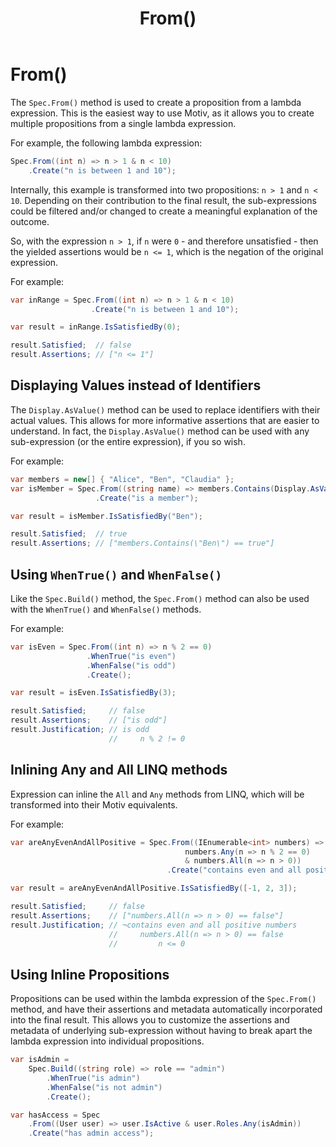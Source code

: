 ﻿---
title: From()
---
# From()

The `Spec.From()` method is used to create a proposition from a lambda expression.
This is the easiest way to use Motiv, as it allows you to create multiple propositions from a single lambda expression.

For example, the following lambda expression:

```csharp
Spec.From((int n) => n > 1 & n < 10)
    .Create("n is between 1 and 10");
```

Internally, this example is transformed into two propositions: `n > 1` and `n < 10`.
Depending on their contribution to the final result, the sub-expressions could be filtered and/or changed to create
a meaningful explanation of the outcome.

So, with the expression `n > 1`, if `n` were `0` - and therefore unsatisfied - then the yielded assertions would be
`n <= 1`, which is the negation of the original expression.

For example:

```csharp
var inRange = Spec.From((int n) => n > 1 & n < 10)
                  .Create("n is between 1 and 10");

var result = inRange.IsSatisfiedBy(0);

result.Satisfied;  // false
result.Assertions; // ["n <= 1"]
```

## Displaying Values instead of Identifiers

The `Display.AsValue()` method can be used to replace identifiers with their actual values.
This allows for more informative assertions that are easier to understand.
In fact, the `Display.AsValue()` method can be used with any sub-expression (or the entire expression), if you so wish.

For example:

```csharp
var members = new[] { "Alice", "Ben", "Claudia" };
var isMember = Spec.From((string name) => members.Contains(Display.AsValue(name)))
                   .Create("is a member");

var result = isMember.IsSatisfiedBy("Ben");

result.Satisfied;  // true
result.Assertions; // ["members.Contains(\"Ben\") == true"]
```

## Using `WhenTrue()` and `WhenFalse()`

Like the `Spec.Build()` method, the `Spec.From()` method can also be used with the `WhenTrue()` and `WhenFalse()`
methods.

For example:

```csharp
var isEven = Spec.From((int n) => n % 2 == 0)
                 .WhenTrue("is even")
                 .WhenFalse("is odd")
                 .Create();

var result = isEven.IsSatisfiedBy(3);

result.Satisfied;     // false
result.Assertions;    // ["is odd"]
result.Justification; // is odd
                      //     n % 2 != 0
```

## Inlining Any and All LINQ methods

Expression can inline the `All` and `Any` methods from LINQ, which will be transformed into their Motiv equivalents.

For example:

```csharp
var areAnyEvenAndAllPositive = Spec.From((IEnumerable<int> numbers) =>
                                       numbers.Any(n => n % 2 == 0)
                                       & numbers.All(n => n > 0))
                                   .Create("contains even and all positive numbers");

var result = areAnyEvenAndAllPositive.IsSatisfiedBy([-1, 2, 3]);

result.Satisfied;     // false
result.Assertions;    // ["numbers.All(n => n > 0) == false"]
result.Justification; // ¬contains even and all positive numbers
                      //     numbers.All(n => n > 0) == false
                      //         n <= 0
```

## Using Inline Propositions

Propositions can be used within the lambda expression of the `Spec.From()` method, and have their assertions and
metadata automatically incorporated into the final result.
This allows you to customize the assertions and metadata of underlying sub-expression without having to break apart
the lambda expression into individual propositions.

```csharp
var isAdmin =
    Spec.Build((string role) => role == "admin")
        .WhenTrue("is admin")
        .WhenFalse("is not admin")
        .Create();

var hasAccess = Spec
    .From((User user) => user.IsActive & user.Roles.Any(isAdmin))
    .Create("has admin access");
```
